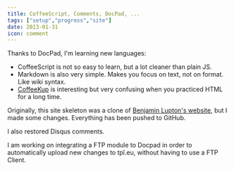 ```yaml
---
title: CoffeeScript, Comments, DocPad, ...
tags: ["setup","progress","site"]
date: 2013-01-31
icon: comment
---
```


Thanks to DocPad, I'm learning new languages:

- CoffeeScript is not so easy to learn, but a lot cleaner than plain JS.
- Markdown is also very simple. Makes you focus on text, not on format. Like wiki syntax.
- [CoffeeKup](http://coffeekup.org/) is interesting but very confusing when you practiced HTML for a long time.

Originally, this site skeleton was a clone of [Benjamin Lupton's website](https://BaLupton.com), but I made some changes.
Everything has been pushed to GitHub.

I also restored Disqus comments.

I am working on integrating a FTP module to Docpad in order to automatically upload new changes to tpî.eu, without having to use a FTP Client.
